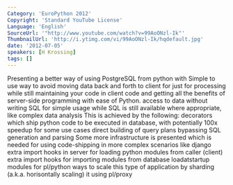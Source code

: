 ```yaml
---
Category: 'EuroPython 2012'
Copyright: 'Standard YouTube License'
Language: 'English'
SourceUrl: '"http://www.youtube.com/watch?v=99AoONzl-Ik"'
ThumbnailUrl: 'http://i.ytimg.com/vi/99AoONzl-Ik/hqdefault.jpg'
date: '2012-07-05'
speakers: [H Krossing]
tags: []
---
```

Presenting a better way of using PostgreSQL from python with Simple to use way
to avoid moving data back and forth to client for just for processing while
still maintaining your code in client code and getting all the benefits of
server-side programming with ease of Python. access to data without writing
SQL for simple usage while SQL is still available where appropriate, like
complex data analysis This is achieved by the following: decorators which ship
python code to be executed in database, with potentially 100x speedup for some
use cases direct building of query plans bypassing SQL generation and parsing
Some more infrastructure is presented which is needed for using code-shipping
in more complex scenarios like django extra import hooks in server for loading
python modules from caller (client) extra import hooks for importing modules
from database loadatstartup modules for pl/python ways to scale this type of
application by sharding (a.k.a. horisontally scaling) it using pl/proxy

